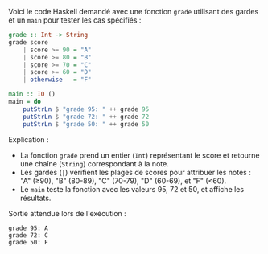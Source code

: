 Voici le code Haskell demandé avec une fonction `grade` utilisant des gardes et un `main` pour tester les cas spécifiés :

```haskell
grade :: Int -> String
grade score
    | score >= 90 = "A"
    | score >= 80 = "B"
    | score >= 70 = "C"
    | score >= 60 = "D"
    | otherwise   = "F"

main :: IO ()
main = do
    putStrLn $ "grade 95: " ++ grade 95
    putStrLn $ "grade 72: " ++ grade 72
    putStrLn $ "grade 50: " ++ grade 50
```

Explication :
- La fonction `grade` prend un entier (`Int`) représentant le score et retourne une chaîne (`String`) correspondant à la note.
- Les gardes (`|`) vérifient les plages de scores pour attribuer les notes : "A" (≥90), "B" (80-89), "C" (70-79), "D" (60-69), et "F" (<60).
- Le `main` teste la fonction avec les valeurs 95, 72 et 50, et affiche les résultats.

Sortie attendue lors de l'exécution :
```
grade 95: A
grade 72: C
grade 50: F
```
